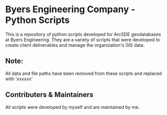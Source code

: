 <h1>Byers Engineering Company - Python Scripts</h1>
<p>This is a repository of python scripts developed for ArcSDE geodatabases at Byers Engineering. They are a variety of scripts that were developed to create client deliverables and manage the organization's GIS data.</p>
<h2>Note:</h2>
<p>All data and file paths have been removed from these scripts and replaced with 'xxxxxx'</p>
<h2>Contributers & Maintainers</h2>
<p>All scripts were developed by myself and are maintained by me.</p>
  
